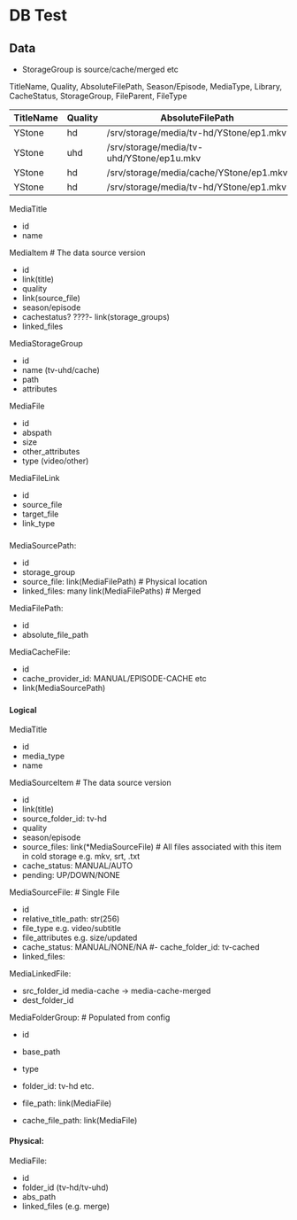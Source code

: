 # DB Test

## Data
- StorageGroup is source/cache/merged etc

TitleName, Quality, AbsoluteFilePath, Season/Episode, MediaType, Library, CacheStatus, StorageGroup, FileParent, FileType

| TitleName | Quality | AbsoluteFilePath                          | Season/Episode | MediaType | Library | CacheStatus | StorageGroup | FileParent | FileType |RelFilePath|
|-----------|---------|-------------------------------------------|----------------|-----------|---------|-------------|--------------|------------|----------|-----------|
| YStone    | hd      | /srv/storage/media/tv-hd/YStone/ep1.mkv   | S01E02         | tv        | source  | incache     | tv-hd        | None       | Video    | Ystone/ep1.mkv|
| YStone    | uhd     | /srv/storage/media/tv-uhd/YStone/ep1u.mkv | S01E02         | tv        | source  | notcache    | tv-uhd       | None       | Video    | Ystone/ep1u.mkv|
| YStone    | hd      | /srv/storage/media/cache/YStone/ep1.mkv   | S01E02         | tv        | cache   | na          | cache        | 1          | Video    | Ystone/ep1.mkv|
| YStone    | hd      | /srv/storage/media/tv-hd/YStone/ep1.mkv   | S01E02         | tv        | merged  | na          | merged       | 3          | Video    | Ystone/ep1.mkv|


MediaTitle
- id
- name

MediaItem     # The data source version
- id
- link(title)
- quality
- link(source_file)
- season/episode
- cachestatus?
????- link(storage_groups)
- linked_files

MediaStorageGroup
- id
- name (tv-uhd/cache)
- path
- attributes

MediaFile
- id
- abspath
- size
- other_attributes
- type (video/other)

MediaFileLink
- id
- source_file
- target_file
- link_type


###

MediaSourcePath:
- id
- storage_group
- source_file: link(MediaFilePath)              # Physical location
- linked_files: many link(MediaFilePaths)       # Merged

MediaFilePath:
- id
- absolute_file_path

MediaCacheFile:
- id
- cache_provider_id: MANUAL/EPISODE-CACHE etc
- link(MediaSourcePath)

###

#### Logical

MediaTitle
- id
- media_type
- name

MediaSourceItem     # The data source version
- id
- link(title)
- source_folder_id: tv-hd
- quality
- season/episode
- source_files: link(*MediaSourceFile)     # All files associated with this item in cold storage e.g. mkv, srt, .txt
- cache_status: MANUAL/AUTO
- pending: UP/DOWN/NONE

MediaSourceFile:  # Single File
- id
- relative_title_path: str(256)
- file_type e.g. video/subtitle
- file_attributes e.g. size/updated
- cache_status: MANUAL/NONE/NA
#- cache_folder_id: tv-cached
- linked_files:

MediaLinkedFile:
- src_folder_id  media-cache -> media-cache-merged
- dest_folder_id

MediaFolderGroup: # Populated from config
- id
- base_path
- type



- folder_id: tv-hd etc.

- file_path: link(MediaFile)
- cache_file_path: link(MediaFile)


#### Physical:

MediaFile:
- id
- folder_id (tv-hd/tv-uhd)
- abs_path
- linked_files (e.g. merge)
